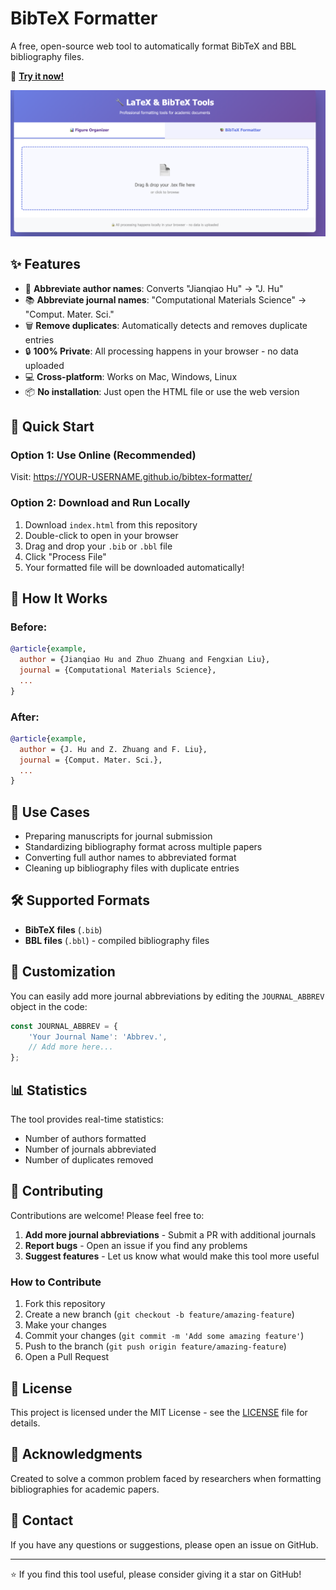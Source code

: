 # BibTeX Formatter

A free, open-source web tool to automatically format BibTeX and BBL bibliography files.

🔗 **[Try it now!](https://YOUR-USERNAME.github.io/bibtex-formatter/)**

![BibTeX Formatter Screenshot](screenshot.png)

## ✨ Features

- 📝 **Abbreviate author names**: Converts "Jianqiao Hu" → "J. Hu"
- 📚 **Abbreviate journal names**: "Computational Materials Science" → "Comput. Mater. Sci."
- 🗑️ **Remove duplicates**: Automatically detects and removes duplicate entries
- 🔒 **100% Private**: All processing happens in your browser - no data uploaded
- 💻 **Cross-platform**: Works on Mac, Windows, Linux
- 📦 **No installation**: Just open the HTML file or use the web version

## 🚀 Quick Start

### Option 1: Use Online (Recommended)
Visit: https://YOUR-USERNAME.github.io/bibtex-formatter/

### Option 2: Download and Run Locally
1. Download `index.html` from this repository
2. Double-click to open in your browser
3. Drag and drop your `.bib` or `.bbl` file
4. Click "Process File"
5. Your formatted file will be downloaded automatically!

## 📖 How It Works

### Before:
```bibtex
@article{example,
  author = {Jianqiao Hu and Zhuo Zhuang and Fengxian Liu},
  journal = {Computational Materials Science},
  ...
}
```

### After:
```bibtex
@article{example,
  author = {J. Hu and Z. Zhuang and F. Liu},
  journal = {Comput. Mater. Sci.},
  ...
}
```

## 🎯 Use Cases

- Preparing manuscripts for journal submission
- Standardizing bibliography format across multiple papers
- Converting full author names to abbreviated format
- Cleaning up bibliography files with duplicate entries

## 🛠️ Supported Formats

- **BibTeX files** (`.bib`)
- **BBL files** (`.bbl`) - compiled bibliography files

## 🔧 Customization

You can easily add more journal abbreviations by editing the `JOURNAL_ABBREV` object in the code:

```javascript
const JOURNAL_ABBREV = {
    'Your Journal Name': 'Abbrev.',
    // Add more here...
};
```

## 📊 Statistics

The tool provides real-time statistics:
- Number of authors formatted
- Number of journals abbreviated
- Number of duplicates removed

## 🤝 Contributing

Contributions are welcome! Please feel free to:

1. **Add more journal abbreviations** - Submit a PR with additional journals
2. **Report bugs** - Open an issue if you find any problems
3. **Suggest features** - Let us know what would make this tool more useful

### How to Contribute

1. Fork this repository
2. Create a new branch (`git checkout -b feature/amazing-feature`)
3. Make your changes
4. Commit your changes (`git commit -m 'Add some amazing feature'`)
5. Push to the branch (`git push origin feature/amazing-feature`)
6. Open a Pull Request

## 📝 License

This project is licensed under the MIT License - see the [LICENSE](LICENSE) file for details.

## 🙏 Acknowledgments

Created to solve a common problem faced by researchers when formatting bibliographies for academic papers.

## 📧 Contact

If you have any questions or suggestions, please open an issue on GitHub.

---

⭐ If you find this tool useful, please consider giving it a star on GitHub!
